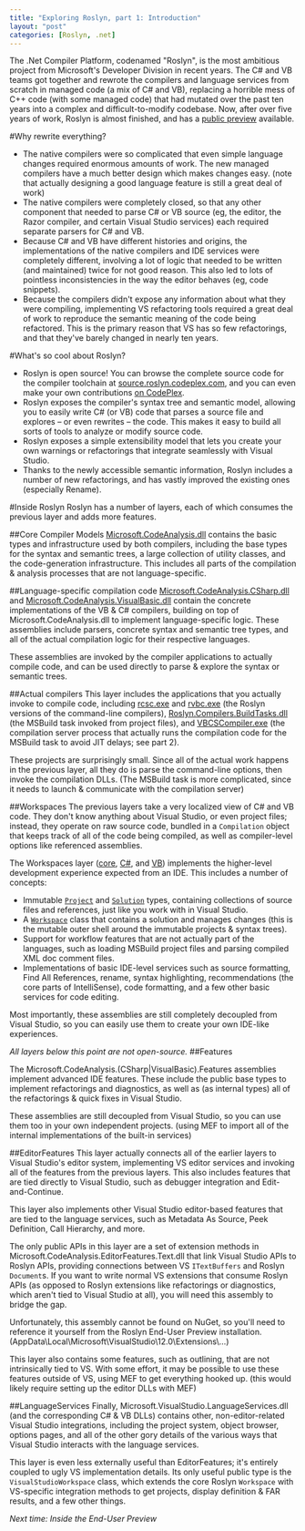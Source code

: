 ```yaml
---
title: "Exploring Roslyn, part 1: Introduction"
layout: "post"
categories: [Roslyn, .net]
---
```


The .Net Compiler Platform, codenamed "Roslyn", is the most ambitious project from Microsoft's Developer Division in recent years.  The C# and VB teams got together and rewrote the compilers and language services from scratch in managed code (a mix of C# and VB), replacing a horrible mess of C++ code (with some managed code) that had mutated over the past ten years into a complex and difficult-to-modify codebase.  Now, after over five years of work, Roslyn is almost finished, and has a [public preview](http://roslyn.codeplex.com) available.

#Why rewrite everything?

 - The native compilers were so complicated that even simple language changes required enormous amounts of work.  The new managed compilers have a much better design which makes changes easy.  (note that actually designing a good language feature is still a great deal of work)
 - The native compilers were completely closed, so that any other component that needed to parse C# or VB source (eg, the editor, the Razor compiler, and certain Visual Studio services) each required separate parsers for C# and VB.
 - Because C# and VB have different histories and origins, the implementations of the native compilers and IDE services were completely different, involving a lot of logic that needed to be written (and maintained) twice for not good reason.  This also led to lots of pointless inconsistencies in the way the editor behaves (eg, code snippets).
 - Because the compilers didn't expose any information about what they were compiling, implementing VS refactoring tools required a great deal of work to reproduce the semantic meaning of the code being refactored.  This is the primary reason that VS has so few refactorings, and that they've barely changed in nearly ten years.

#What's so cool about Roslyn?

 - Roslyn is open source!  You can browse the complete source code for the compiler toolchain at [source.roslyn.codeplex.com](http://source.roslyn.codeplex.com/), and you can even make your own contributions [on CodePlex](http://roslyn.codeplex.com/).
 - Roslyn exposes the compiler's syntax tree and semantic model, allowing you to easily write C# (or VB) code that parses a source file and explores &ndash; or even rewrites &ndash; the code.  This makes it easy to build all sorts of tools to analyze or modify source code.
 - Roslyn exposes a simple extensibility model that lets you create your own warnings or refactorings that integrate seamlessly with Visual Studio.
 - Thanks to the newly accessible semantic information, Roslyn includes a number of new refactorings, and has vastly improved the existing ones (especially Rename).

#Inside Roslyn
Roslyn has a number of layers, each of which consumes the previous layer and adds more features.

##Core Compiler Models
[Microsoft.CodeAnalysis.dll](http://source.roslyn.codeplex.com/#Microsoft.CodeAnalysis/) contains the basic types and infrastructure used by both compilers, including the base types for the syntax and semantic trees, a large collection of utility classes, and the code-generation infrastructure.  This includes all parts of the compilation & analysis processes that are not language-specific.

##Language-specific compilation code
[Microsoft.CodeAnalysis.CSharp.dll](http://source.roslyn.codeplex.com/#Microsoft.CodeAnalysis.CSharp) and [Microsoft.CodeAnalysis.VisualBasic.dll](http://source.roslyn.codeplex.com/#Microsoft.CodeAnalysis.VisualBasic) contain the concrete implementations of the VB & C# compilers, building on top of Microsoft.CodeAnalysis.dll to implement language-specific logic.  These assemblies include parsers, concrete syntax and semantic tree types, and all of the actual compilation logic for their respective languages.

These assemblies are invoked by the compiler applications to actually compile code, and can be used directly to parse & explore the syntax or semantic trees.

##Actual compilers
This layer includes the applications that you actually invoke to compile code, including [rcsc.exe](http://source.roslyn.codeplex.com/#rcsc) and [rvbc.exe](http://source.roslyn.codeplex.com/#rvbc) (the Roslyn versions of the command-line compilers), [Roslyn.Compilers.BuildTasks.dll](http://source.roslyn.codeplex.com/#Roslyn.Compilers.BuildTasks) (the MSBuild task invoked from project files), and [VBCSCompiler.exe](http://source.roslyn.codeplex.com/#VBCSCompiler) (the compilation server process that actually runs the compilation code for the MSBuild task to avoid JIT delays; see part 2).

These projects are surprisingly small.  Since all of the actual work happens in the previous layer, all they do is parse the command-line options, then invoke the compilation DLLs.  (The MSBuild task is more complicated, since it needs to launch & communicate with the compilation server)

##Workspaces
The previous layers take a very localized view of C# and VB code.  They don't know anything about Visual Studio, or even project files; instead, they operate on raw source code, bundled in a `Compilation` object that keeps track of all of the code being compiled, as well as compiler-level options like referenced assemblies.

The Workspaces layer ([core](http://source.roslyn.codeplex.com/#Microsoft.CodeAnalysis.Workspaces), [C#](http://source.roslyn.codeplex.com/#Microsoft.CodeAnalysis.CSharp.Workspaces), and [VB](http://source.roslyn.codeplex.com/#Microsoft.CodeAnalysis.VisualBasic.Workspaces)) implements the higher-level development experience expected from an IDE.  This includes a number of concepts:

 - Immutable [`Project`](http://source.roslyn.codeplex.com/#Microsoft.CodeAnalysis.Workspaces/Workspace/Solution/Project.cs) and [`Solution`](http://source.roslyn.codeplex.com/#Microsoft.CodeAnalysis.Workspaces/Workspace/Solution/Solution.cs) types, containing collections of source files and references, just like you work with in Visual Studio.
 - A [`Workspace`](http://source.roslyn.codeplex.com/#Microsoft.CodeAnalysis.Workspaces/Workspace/Workspace.cs) class that contains a solution and manages changes (this is the mutable outer shell around the immutable projects & syntax trees).
 - Support for workflow features that are not actually part of the languages, such as loading MSBuild project files and parsing compiled XML doc comment files.
 - Implementations of basic IDE-level services such as source formatting, Find All References, rename, syntax highlighting, recommendations (the core parts of IntelliSense), code formatting, and a few other basic services for code editing. 

Most importantly, these assemblies are still completely decoupled from Visual Studio, so you can easily use them to create your own IDE-like experiences.

_All layers below this point are not open-source._
##Features

The Microsoft.CodeAnalysis.(CSharp|VisualBasic).Features assemblies implement advanced IDE features.  These include the public base types to implement refactorings and diagnostics, as well as (as internal types) all of the refactorings & quick fixes in Visual Studio.

These assemblies are still decoupled from Visual Studio, so you can use them too in your own independent projects.  (using MEF to import all of the internal implementations of the built-in services)

##EditorFeatures
This layer actually connects all of the earlier layers to Visual Studio's editor system, implementing VS editor services and invoking all of the features from the previous layers.  This also includes features that are tied directly to Visual Studio, such as debugger integration and Edit-and-Continue.

This layer also implements other Visual Studio editor-based features that are tied to the language services, such as Metadata As Source, Peek Definition, Call Hierarchy, and more.

The only public APIs in this layer are a set of extension methods in Microsoft.CodeAnalysis.EditorFeatures.Text.dll that link Visual Studio APIs to Roslyn APIs, providing connections between VS `ITextBuffers` and Roslyn `Document`s.  If you want to write normal VS extensions that consume Roslyn APIs (as opposed to Roslyn extensions like refactorings or diagnostics, which aren't tied to Visual Studio at all), you will need this assembly to bridge the gap.

Unfortunately, this assembly cannot be found on NuGet, so you'll need to reference it yourself from the Roslyn End-User Preview installation.  (AppData\Local\Microsoft\VisualStudio\12.0\Extensions\\&hellip;)

This layer also contains some features, such as outlining, that are not intrinsically tied to VS.  With some effort, it may be possible to use these features outside of VS, using MEF to get everything hooked up.  (this would likely require setting up the editor DLLs with MEF)

##LanguageServices
Finally, Microsoft.VisualStudio.LanguageServices.dll (and the corresponding C# & VB DLLs) contains other, non-editor-related Visual Studio integrations, including the project system, object browser, options pages, and all of the other gory details of the various ways that Visual Studio interacts with the language services.

This layer is even less externally useful than EditorFeatures; it's entirely coupled to ugly VS implementation details.  Its only useful public type is the `VisualStudioWorkspace` class, which extends the core Roslyn `Workspace` with VS-specific integration methods to get projects, display definition & FAR results, and a few other things.

_Next time: Inside the End-User Preview_